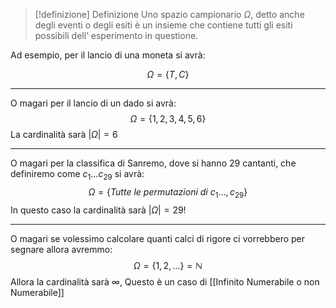 >[!definizione] Definizione
>Uno spazio campionario $\Omega$, detto anche degli eventi o degli esiti è un insieme che contiene tutti gli esiti possibili dell’ esperimento in questione.
>

Ad esempio, per il lancio di una moneta si avrà:

$$\Omega=\{T,C\}$$

----

O magari per il lancio di un dado si avrà:
$$\Omega=\{1,2,3,4,5,6\}$$
La cardinalità sarà $|\Omega|=6$

---

O magari per la classifica di Sanremo, dove si hanno 29 cantanti, che definiremo come $c_{1}\dots c_{29}$ si avrà:
$$\Omega=\{Tutte \ le \ permutazioni\ di\ c_{1}\dots,c_{29}\}$$
In questo caso la cardinalità sarà $|\Omega|=29!$

---
O magari se volessimo calcolare quanti calci di rigore ci vorrebbero per segnare allora avremmo:
$$\Omega =\{1,2,\dots\}=\mathbb{N}$$
Allora la cardinalità sarà $\infty$, Questo è un caso di [[Infinito Numerabile o non Numerabile]]